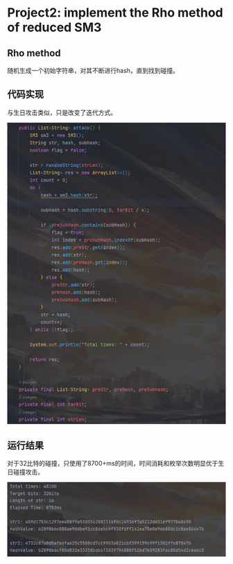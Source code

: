# Project2: implement the Rho method of reduced SM3

## Rho method

随机生成一个初始字符串，对其不断进行hash，直到找到碰撞。

## 代码实现

与生日攻击类似，只是改变了迭代方式。

![Alt text](1.png)

## 运行结果

对于32比特的碰撞，只使用了8700+ms的时间，时间消耗和枚举次数明显优于生日碰撞攻击。

![Alt text](2.png)
